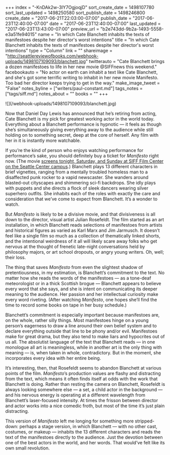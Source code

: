 +++
index = "-KnDAk2w-3lY7OgjoqjD"
sort_create_date = 1498107780
sort_last_updated = 1498250580
sort_publish_date = 1498246800
create_date = "2017-06-21T22:03:00-07:00"
publish_date = "2017-06-23T12:40:00-07:00"
date = "2017-06-23T12:40:00-07:00"
last_updated = "2017-06-23T13:43:00-07:00"
preview_url = "b2e743dd-9b2a-1493-5558-e3a51fe94015"
name = "In which Cate Blanchett inhabits the texts of manifestoes despite her director's worst intentions"
title = "In which Cate Blanchett inhabits the texts of manifestoes despite her director's worst intentions"
type = "Column"
link = ""
shareimage = "http://seattlereviewofbooks.com/webhook-uploads/1498107109093/blanchett.jpg"
twitterauto = "Cate Blanchett brings a dozen manifestoes to life in her new movie @SIFFnews this weekend."
facebookauto = "No actor on earth can inhabit a text like Cate Blanchett, and she's got some terrific writing to inhabit in her new movie Manifesto. Too bad her director keeps trying to get in the way."
make_image_tweet = "False"
notes_byline = ["writers/paul-constant.md"]
tags_notes = ["tags/siff.md"]
notes_about = ""
books = ""
+++
<p class="image">![](/webhook-uploads/1498107109093/blanchett.jpg)</p>

Now that Daniel Day Lewis has announced that he’s retiring from acting, Cate Blanchett is my pick for greatest working actor in the world today. Everything about a Blanchett performance is hypnotic — it feels as though she’s simultaneously giving everything away to the audience while still holding on to something secret, deep at the core of herself. Any film with her in it is instantly more watchable.

If you’re the kind of person who enjoys watching performance for performance’s sake, you should definitely buy a ticket for *Manifesto* right now. (The movie [screens tonight, Saturday, and Sunday at SIFF Film Center on the Seattle Center campus]( https://www.siff.net/year-round-cinema/manifesto).) Blanchett plays 13 different characters in brief vignettes, ranging from a mentally troubled homeless man to a disaffected punk rocker to a vapid newscaster. She wanders around blasted-out cityscapes and shimmering sci-fi backdrops. She idly plays with puppets and she directs a flock of sleek dancers wearing silver superhero outfits. She inhabits each of the roles with exactly the care and consideration that we’ve come to expect from Blanchett. It’s a wonder to watch.

But *Manifesto* is likely to be a divisive movie, and that divisiveness is all down to the director, visual artist Julian Rosefeldt. The film started as an art installation, in which Blanchett reads selections of manifestoes from artists and historical figures as varied as Karl Marx and Jim Jarmusch. It doesn’t feel like a single film so much as a collection of thematically linked shorts, and the intentional weirdness of it all will likely scare away folks who get nervous at the thought of frenetic late-night conversations held by philosophy majors, or art school dropouts, or angry young writers. Oh, well; their loss.

The thing that saves *Manifesto* from even the slightest shadow of pretentiousness, in my estimation, is Blanchett’s commitment to the text. No matter how she reads the words of the manifestoes — as a tone-deaf meteorologist or in a thick Scottish brogue — Blanchett appears to believe every word that she says, and she is intent on communicating its deeper meaning to the audience. Her passion and her intellectual curiosity make every word riveting. (After watching *Manifesto*, one hopes she’ll find the time to record some books on tape in her busy schedule.)

Blanchett’s commitment is especially important because manifestoes are, on the whole, rather silly things. Most manifestoes hinge on a young person’s eagerness to draw a line around their own belief system and to declare everything outside that line to be phony and/or evil. Manifestoes make for great drama, but they also tend to make liars and hypocrites out of us all. The absolutist language of the text that Blanchett reads — in one monologue all art is meaningless, while in another art is the only thing with meaning — is, when taken in whole, contradictory. But in the moment, she incorporates every idea with her entire being. 

It’s interesting, then, that Rosefeldt seems to abandon Blanchett at various points of the film. *Manifesto*’s production values are flashy and distracting from the text, which means it often finds itself at odds with the work that Blanchett is doing. Rather than resting the camera on Blanchett, Rosefeldt is always looking somewhere else — a set, a child actor in the background — and his nervous energy is operating at a different wavelength from Blanchett’s laser-focused intensity. At times the frisson between director and actor works into a nice comedic froth, but most of the time it’s just plain distracting.

This version of *Manifesto* left me longing for something more stripped-down: perhaps a stage version, in which Blanchett — with no other cast, costumes, or makeup — inhabits the 13 different characters and reads the text of the manifestoes directly to the audience. Just the devotion between one of the best actors in the world, and her words. That would’ve felt like its own small revolution.
